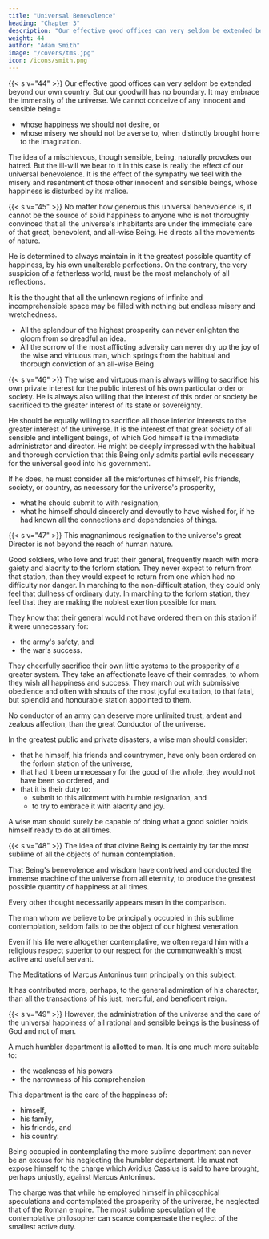 ```yaml
---
title: "Universal Benevolence"
heading: "Chapter 3"
description: "Our effective good offices can very seldom be extended beyond our own country. But our goodwill has no boundary. It may embrace the immensity of the universe"
weight: 44
author: "Adam Smith"
image: "/covers/tms.jpg"
icon: /icons/smith.png
---
```




{{< s v="44" >}} Our effective good offices can very seldom be extended beyond our own country. But our goodwill has no boundary. It may embrace the immensity of the universe. We cannot conceive of any innocent and sensible being= 
- whose happiness we should not desire, or
- whose misery we should not be averse to, when distinctly brought home to the imagination.

The idea of a mischievous, though sensible, being, naturally provokes our hatred. But the ill-will we bear to it in this case is really the effect of our universal benevolence. It is the effect of the sympathy we feel with the misery and resentment of those other innocent and sensible beings, whose happiness is disturbed by its malice.
 

{{< s v="45" >}} No matter how generous this universal benevolence is, it cannot be the source of solid happiness to anyone who is not thoroughly convinced that all the universe's inhabitants are under the immediate care of that great, benevolent, and all-wise Being. He directs all the movements of nature.

He is determined to always maintain in it the greatest possible quantity of happiness, by his own unalterable perfections.
On the contrary, the very suspicion of a fatherless world, must be the most melancholy of all reflections.

It is the thought that all the unknown regions of infinite and incomprehensible space may be filled with nothing but endless misery and wretchedness.
- All the splendour of the highest prosperity can never enlighten the gloom from so dreadful an idea.
- All the sorrow of the most afflicting adversity can never dry up the joy of the wise and virtuous man, which springs from the habitual and thorough conviction of an all-wise Being.
 

{{< s v="46" >}} The wise and virtuous man is always willing to sacrifice his own private interest for the public interest of his own particular order or society. He is always also willing that the interest of this order or society be sacrificed to the greater interest of its state or sovereignty. 

He should be equally willing to sacrifice all those inferior interests to the greater interest of the universe. It is the interest of that great society of all sensible and intelligent beings, of which God himself is the immediate administrator and director. He might be deeply impressed with the habitual and thorough conviction that this Being only admits partial evils necessary for the universal good into his government. 

If he does, he must consider all the misfortunes of himself, his friends, society, or country, as necessary for the universe's prosperity,
- what he should submit to with resignation,
- what he himself should sincerely and devoutly to have wished for, if he had known all the connections and dependencies of things.
 

{{< s v="47" >}} This magnanimous resignation to the universe's great Director is not beyond the reach of human nature.

Good soldiers, who love and trust their general, frequently march with more gaiety and alacrity to the forlorn station.
They never expect to return from that station, than they would expect to return from one which had no difficulty nor danger.
In marching to the non-difficult station, they could only feel that dullness of ordinary duty.
In marching to the forlorn station, they feel that they are making the noblest exertion possible for man.

They know that their general would not have ordered them on this station if it were unnecessary for:
- the army's safety, and
- the war's success.

They cheerfully sacrifice their own little systems to the prosperity of a greater system. They take an affectionate leave of their comrades, to whom they wish all happiness and success. They march out with submissive obedience and often with shouts of the most joyful exultation, to that fatal, but splendid and honourable station appointed to them.

No conductor of an army can deserve more unlimited trust, ardent and zealous affection, than the great Conductor of the universe.

In the greatest public and private disasters, a wise man should consider:
- that he himself, his friends and countrymen, have only been ordered on the forlorn station of the universe,
- that had it been unnecessary for the good of the whole, they would not have been so ordered, and
- that it is their duty to:
  - submit to this allotment with humble resignation, and
  - to try to embrace it with alacrity and joy.

A wise man should surely be capable of doing what a good soldier holds himself ready to do at all times.
 

{{< s v="48" >}} The idea of that divine Being is certainly by far the most sublime of all the objects of human contemplation.

That Being's benevolence and wisdom have contrived and conducted the immense machine of the universe from all eternity, to produce the greatest possible quantity of happiness at all times.

Every other thought necessarily appears mean in the comparison.

The man whom we believe to be principally occupied in this sublime contemplation, seldom fails to be the object of our highest veneration.

Even if his life were altogether contemplative, we often regard him with a religious respect superior to our respect for the commonwealth's most active and useful servant.

The Meditations of Marcus Antoninus turn principally on this subject.

It has contributed more, perhaps, to the general admiration of his character, than all the transactions of his just, merciful, and beneficent reign.

{{< s v="49" >}} However, the administration of the universe and the care of the universal happiness of all rational and sensible beings is the business of God and not of man.

A much humbler department is allotted to man. It is one much more suitable to:
- the weakness of his powers
- the narrowness of his comprehension

This department is the care of the happiness of:
- himself,
- his family,
- his friends, and
- his country.

Being occupied in contemplating the more sublime department can never be an excuse for his neglecting the humbler department.
He must not expose himself to the charge which Avidius Cassius is said to have brought, perhaps unjustly, against Marcus Antoninus.

The charge was that while he employed himself in philosophical speculations and contemplated the prosperity of the universe, he neglected that of the Roman empire.
The most sublime speculation of the contemplative philosopher can scarce compensate the neglect of the smallest active duty.

